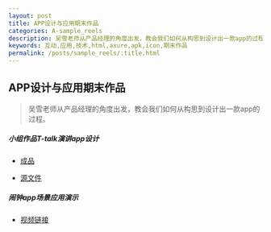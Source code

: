 ```yaml
---
layout: post
title: APP设计与应用期末作品
categories: A-sample_reels
description: 吴雪老师从产品经理的角度出发，教会我们如何从构思到设计出一款app的过程。
keywords: 互动,应用,技术,html,axure,apk,icon,期末作品
permalink: /posts/sample_reels/:title.html
---  
```

## APP设计与应用期末作品
> 吴雪老师从产品经理的角度出发，教会我们如何从构思到设计出一款app的过程。

##### 小组作品T-talk演讲app设计
- [成品](https://lujiayan.gitee.io/app_axure)

- [源文件](https://gitee.com/lujiayan/APP_team)


#####  闹钟app场景应用演示
- [视频链接](https://v.youku.com/v_show/id_XMzkwODc0ODM4NA==.html?spm=a2h3j.8428770.3416059.1)
